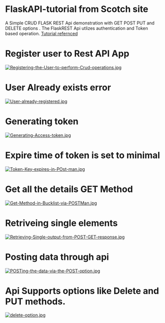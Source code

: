 # FlaskAPI-tutorial from Scotch site

A Simple CRUD FLASK REST Api demonstration with GET POST PUT and DELETE options .
The FlaskREST Api utlizes authentication and Token based operation.
[Tutorial refernced](https://scotch.io/tutorials/build-a-restful-api-with-flask-the-tdd-way)





# Register user to Rest API  App

[![Registering-the-User-to-perform-Crud-operations.jpg](https://i.postimg.cc/h4VZH06R/Registering-the-User-to-perform-Crud-operations.jpg)](https://postimg.cc/fkTvdYM8)

# User Already exists error
[![User-already-registered.jpg](https://i.postimg.cc/3JcG1s18/User-already-registered.jpg)](https://postimg.cc/GHv9hS6V)

# Generating token 
[![Generating-Access-token.jpg](https://i.postimg.cc/wjN1V732/Generating-Access-token.jpg)](https://postimg.cc/qNkBBBs6)

# Expire time of token is set to minimal
[![Token-Key-expires-in-POst-man.jpg](https://i.postimg.cc/3JsRdY9v/Token-Key-expires-in-POst-man.jpg)](https://postimg.cc/YhxkPc5r)

# Get all the details GET Method
[![Get-Method-in-Bucklist-via-POSTMan.jpg](https://i.postimg.cc/RC8CD4kD/Get-Method-in-Bucklist-via-POSTMan.jpg)](https://postimg.cc/pyft9bXf)

# Retriveing single elements
[![Retrieving-Single-output-from-POST-GET-response.jpg](https://i.postimg.cc/V5Q8LL1s/Retrieving-Single-output-from-POST-GET-response.jpg)](https://postimg.cc/7JVcK4fj)

# Posting data through api
[![POSTing-the-data-via-the-POST-option.jpg](https://i.postimg.cc/2STSThr4/POSTing-the-data-via-the-POST-option.jpg)](https://postimg.cc/hXzntJJj)


# Api Supports options like Delete and PUT methods.

[![delete-option.jpg](https://i.postimg.cc/KjC4tMSn/delete-option.jpg)](https://postimg.cc/30CKTWwR)
